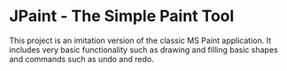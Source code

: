 # JPaint - The Simple Paint Tool

This project is an imitation version of the classic MS Paint application. It includes very basic functionality such as drawing and filling basic shapes and commands such as undo and redo.
